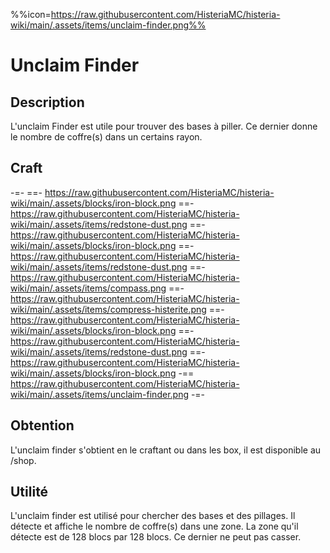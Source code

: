 %%icon=https://raw.githubusercontent.com/HisteriaMC/histeria-wiki/main/.assets/items/unclaim-finder.png%%

# Unclaim Finder

## Description
L'unclaim Finder est utile pour trouver des bases à piller. Ce dernier donne le nombre de coffre(s) dans un certains rayon.

## Craft
-=-
 ==- https://raw.githubusercontent.com/HisteriaMC/histeria-wiki/main/.assets/blocks/iron-block.png
 ==- https://raw.githubusercontent.com/HisteriaMC/histeria-wiki/main/.assets/items/redstone-dust.png
 ==- https://raw.githubusercontent.com/HisteriaMC/histeria-wiki/main/.assets/blocks/iron-block.png
 ==- https://raw.githubusercontent.com/HisteriaMC/histeria-wiki/main/.assets/items/redstone-dust.png
 ==- https://raw.githubusercontent.com/HisteriaMC/histeria-wiki/main/.assets/items/compass.png
 ==- https://raw.githubusercontent.com/HisteriaMC/histeria-wiki/main/.assets/items/compress-histerite.png
 ==- https://raw.githubusercontent.com/HisteriaMC/histeria-wiki/main/.assets/blocks/iron-block.png
 ==- https://raw.githubusercontent.com/HisteriaMC/histeria-wiki/main/.assets/items/redstone-dust.png
 ==- https://raw.githubusercontent.com/HisteriaMC/histeria-wiki/main/.assets/blocks/iron-block.png
 -== https://raw.githubusercontent.com/HisteriaMC/histeria-wiki/main/.assets/items/unclaim-finder.png
-=-

## Obtention
L'unclaim finder s'obtient en le craftant ou dans les box, il est disponible au /shop.

## Utilité
L'unclaim finder est utilisé pour chercher des bases et des pillages. Il détecte et affiche le nombre de coffre(s) dans une zone.
La zone qu'il détecte est de 128 blocs par 128 blocs. Ce dernier ne peut pas casser.

